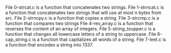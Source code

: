 File 0-strcat.c is a function that concatenates two strings.
File 1-strncat.c is a function that concatenates two strings that will use at most n bytes from src.
File 2-strncpy.c is a function that copies a string.
File 3-strcmp.c is a function that compares two strings
File 4-rev_array.c is a function that reverses the content of an array of integers.
File 5-string_toupper.c is a function that changes all lowercase letters of a string to uppercase.
File 6-cap_string.c is a function that capitalizes all words of a string.
File 7-leet.c is a function that encodes a string into 1337.
